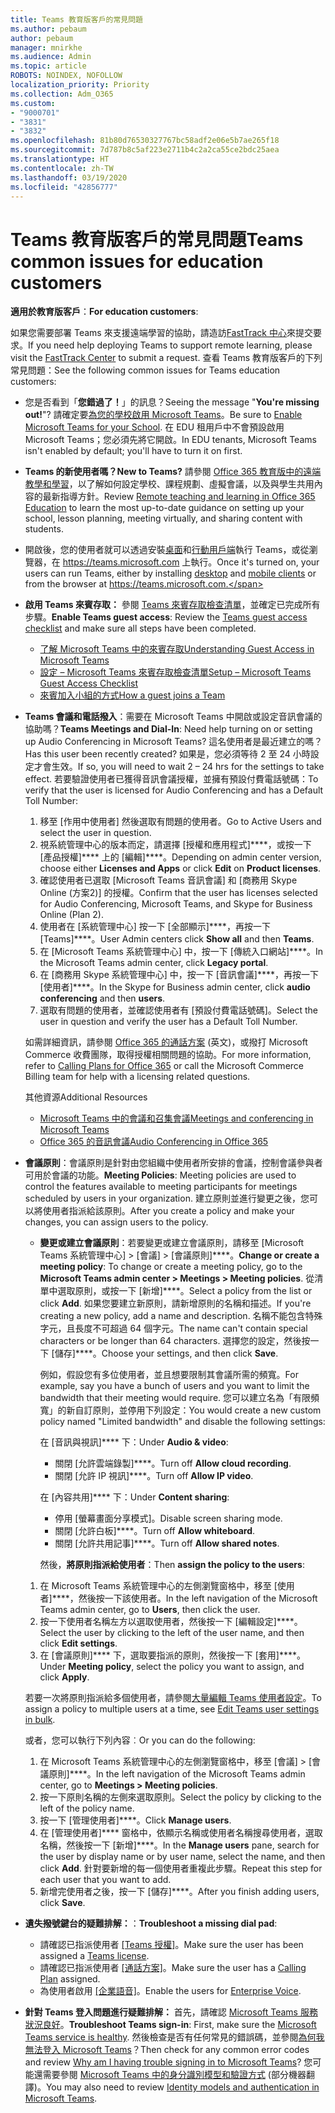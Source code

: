 ```yaml
---
title: Teams 教育版客戶的常見問題
ms.author: pebaum
author: pebaum
manager: mnirkhe
ms.audience: Admin
ms.topic: article
ROBOTS: NOINDEX, NOFOLLOW
localization_priority: Priority
ms.collection: Adm_O365
ms.custom:
- "9000701"
- "3831"
- "3832"
ms.openlocfilehash: 81b80d76530327767bc58adf2e06e5b7ae265f18
ms.sourcegitcommit: 7d787b8c5af223e2711b4c2a2ca55ce2bdc25aea
ms.translationtype: HT
ms.contentlocale: zh-TW
ms.lasthandoff: 03/19/2020
ms.locfileid: "42856777"
---
```

# <a name="teams-common-issues-for-education-customers"></a><span data-ttu-id="a6f09-102">Teams 教育版客戶的常見問題</span><span class="sxs-lookup"><span data-stu-id="a6f09-102">Teams common issues for education customers</span></span>

<span data-ttu-id="a6f09-103">**適用於教育版客戶**：</span><span class="sxs-lookup"><span data-stu-id="a6f09-103">**For education customers**:</span></span>

<span data-ttu-id="a6f09-104">如果您需要部署 Teams 來支援遠端學習的協助，請造訪[FastTrack 中心](https://www.microsoft.com/fasttrack)來提交要求。</span><span class="sxs-lookup"><span data-stu-id="a6f09-104">If you need help deploying Teams to support remote learning, please visit the [FastTrack Center](https://www.microsoft.com/fasttrack) to submit a request.</span></span> <span data-ttu-id="a6f09-105">查看 Teams 教育版客戶的下列常見問題：</span><span class="sxs-lookup"><span data-stu-id="a6f09-105">See the following common issues for Teams education customers:</span></span>

- <span data-ttu-id="a6f09-106">您是否看到「**您錯過了！**」的訊息？</span><span class="sxs-lookup"><span data-stu-id="a6f09-106">Seeing the message "**You're missing out!**"?</span></span> <span data-ttu-id="a6f09-107">請確定要[為您的學校啟用 Microsoft Teams](https://docs.microsoft.com/microsoft-365/education/intune-edu-trial/enable-microsoft-teams)。</span><span class="sxs-lookup"><span data-stu-id="a6f09-107">Be sure to [Enable Microsoft Teams for your School](https://docs.microsoft.com/microsoft-365/education/intune-edu-trial/enable-microsoft-teams).</span></span> <span data-ttu-id="a6f09-108">在 EDU 租用戶中不會預設啟用 Microsoft Teams；您必須先將它開啟。</span><span class="sxs-lookup"><span data-stu-id="a6f09-108">In EDU tenants, Microsoft Teams isn't enabled by default; you'll have to turn it on first.</span></span>

- <span data-ttu-id="a6f09-109">**Teams 的新使用者嗎？**</span><span class="sxs-lookup"><span data-stu-id="a6f09-109">**New to Teams?**</span></span> <span data-ttu-id="a6f09-110">請參閱 [Office 365 教育版中的遠端教學和學習](https://support.office.com/article/remote-teaching-and-learning-in-office-365-education-f651ccae-7b65-478b-8366-51bb884025c4)，以了解如何設定學校、課程規劃、虛擬會議，以及與學生共用內容的最新指導方針。</span><span class="sxs-lookup"><span data-stu-id="a6f09-110">Review [Remote teaching and learning in Office 365 Education](https://support.office.com/article/remote-teaching-and-learning-in-office-365-education-f651ccae-7b65-478b-8366-51bb884025c4) to learn the most up-to-date guidance on setting up your school, lesson planning, meeting virtually, and sharing content with students.</span></span>

- <span data-ttu-id="a6f09-111">開啟後，您的使用者就可以透過安裝[桌面](https://docs.microsoft.com/MicrosoftTeams/get-clients#desktop-client)和[行動用戶端](https://docs.microsoft.com/MicrosoftTeams/get-clients#mobile-clients)執行 Teams，或從瀏覽器，在 https://teams.microsoft.com 上執行。</span><span class="sxs-lookup"><span data-stu-id="a6f09-111">Once it's turned on, your users can run Teams, either by installing [desktop](https://docs.microsoft.com/MicrosoftTeams/get-clients#desktop-client) and [mobile clients](https://docs.microsoft.com/MicrosoftTeams/get-clients#mobile-clients) or from the browser at https://teams.microsoft.com.</span></span>

- <span data-ttu-id="a6f09-112">**啟用 Teams 來賓存取：** 參閱 [Teams 來賓存取檢查清單](https://docs.microsoft.com/microsoftteams/guest-access-checklist)，並確定已完成所有步驟。</span><span class="sxs-lookup"><span data-stu-id="a6f09-112">**Enable Teams guest access**: Review the [Teams guest access checklist](https://docs.microsoft.com/microsoftteams/guest-access-checklist) and make sure all steps have been completed.</span></span>
    - [<span data-ttu-id="a6f09-113">了解 Microsoft Teams 中的來賓存取</span><span class="sxs-lookup"><span data-stu-id="a6f09-113">Understanding Guest Access in Microsoft Teams</span></span>](https://docs.microsoft.com/microsoftteams/guest-access)
    - [<span data-ttu-id="a6f09-114">設定 – Microsoft Teams 來賓存取檢查清單</span><span class="sxs-lookup"><span data-stu-id="a6f09-114">Setup – Microsoft Teams Guest Access Checklist</span></span>](https://docs.microsoft.com/microsoftteams/guest-access-checklist)
    - [<span data-ttu-id="a6f09-115">來賓加入小組的方式</span><span class="sxs-lookup"><span data-stu-id="a6f09-115">How a guest joins a Team</span></span>](https://docs.microsoft.com/microsoftteams/guest-joins)

- <span data-ttu-id="a6f09-116">**Teams 會議和電話撥入**：需要在 Microsoft Teams 中開啟或設定音訊會議的協助嗎？</span><span class="sxs-lookup"><span data-stu-id="a6f09-116">**Teams Meetings and Dial-In**: Need help turning on or setting up Audio Conferencing in Microsoft Teams?</span></span> <span data-ttu-id="a6f09-117">這名使用者是最近建立的嗎？</span><span class="sxs-lookup"><span data-stu-id="a6f09-117">Has this user been recently created?</span></span> <span data-ttu-id="a6f09-118">如果是，您必須等待 2 至 24 小時設定才會生效。</span><span class="sxs-lookup"><span data-stu-id="a6f09-118">If so, you will need to wait 2 – 24 hrs for the settings to take effect.</span></span> <span data-ttu-id="a6f09-119">若要驗證使用者已獲得音訊會議授權，並擁有預設付費電話號碼：</span><span class="sxs-lookup"><span data-stu-id="a6f09-119">To verify that the user is licensed for Audio Conferencing and has a Default Toll Number:</span></span>
    1. <span data-ttu-id="a6f09-120">移至 [作用中使用者] 然後選取有問題的使用者。</span><span class="sxs-lookup"><span data-stu-id="a6f09-120">Go to Active Users and select the user in question.</span></span>
    2. <span data-ttu-id="a6f09-121">視系統管理中心的版本而定，請選擇 [授權和應用程式]\*\*\*\*，或按一下 [產品授權]\*\*\*\* 上的 [編輯]\*\*\*\*。</span><span class="sxs-lookup"><span data-stu-id="a6f09-121">Depending on admin center version, choose either **Licenses and Apps** or click **Edit** on **Product licenses**.</span></span>
    3. <span data-ttu-id="a6f09-122">確認使用者已選取 [Microsoft Teams 音訊會議] 和 [商務用 Skype Online (方案2)] 的授權。</span><span class="sxs-lookup"><span data-stu-id="a6f09-122">Confirm that the user has licenses selected for Audio Conferencing, Microsoft Teams, and Skype for Business Online (Plan 2).</span></span>
    4. <span data-ttu-id="a6f09-123">使用者在 [系統管理中心] 按一下 [全部顯示]\*\*\*\*，再按一下 [Teams]\*\*\*\*。</span><span class="sxs-lookup"><span data-stu-id="a6f09-123">User Admin centers click **Show all** and then **Teams**.</span></span>
    5. <span data-ttu-id="a6f09-124">在 [Microsoft Teams 系統管理中心] 中，按一下 [傳統入口網站]\*\*\*\*。</span><span class="sxs-lookup"><span data-stu-id="a6f09-124">In the Microsoft Teams admin center, click **Legacy portal**.</span></span>
    6. <span data-ttu-id="a6f09-125">在 [商務用 Skype 系統管理中心] 中，按一下 [音訊會議]\*\*\*\*，再按一下 [使用者]\*\*\*\*。</span><span class="sxs-lookup"><span data-stu-id="a6f09-125">In the Skype for Business admin center, click **audio conferencing** and then **users**.</span></span>
    7. <span data-ttu-id="a6f09-126">選取有問題的使用者，並確認使用者有 [預設付費電話號碼]。</span><span class="sxs-lookup"><span data-stu-id="a6f09-126">Select the user in question and verify the user has a Default Toll Number.</span></span>

    <span data-ttu-id="a6f09-127">如需詳細資訊，請參閱 [Office 365 的通話方案](https://docs.microsoft.com/microsoftteams/calling-plans-for-office-365) (英文)，或撥打 Microsoft Commerce 收費團隊，取得授權相關問題的協助。</span><span class="sxs-lookup"><span data-stu-id="a6f09-127">For more information, refer to [Calling Plans for Office 365](https://docs.microsoft.com/microsoftteams/calling-plans-for-office-365) or call the Microsoft Commerce Billing team for help with a licensing related questions.</span></span>

    <span data-ttu-id="a6f09-128">其他資源</span><span class="sxs-lookup"><span data-stu-id="a6f09-128">Additional Resources</span></span>

    - [<span data-ttu-id="a6f09-129">Microsoft Teams 中的會議和召集會議</span><span class="sxs-lookup"><span data-stu-id="a6f09-129">Meetings and conferencing in Microsoft Teams</span></span>](https://docs.microsoft.com/microsoftteams/deploy-meetings-microsoft-teams-landing-page)
    - [<span data-ttu-id="a6f09-130">Office 365 的音訊會議</span><span class="sxs-lookup"><span data-stu-id="a6f09-130">Audio Conferencing in Office 365</span></span>](https://docs.microsoft.com/microsoftteams/audio-conferencing-in-office-365)

- <span data-ttu-id="a6f09-131">**會議原則**：會議原則是針對由您組織中使用者所安排的會議，控制會議參與者可用於會議的功能。</span><span class="sxs-lookup"><span data-stu-id="a6f09-131">**Meeting Policies**: Meeting policies are used to control the features available to meeting participants for meetings scheduled by users in your organization.</span></span> <span data-ttu-id="a6f09-132">建立原則並進行變更之後，您可以將使用者指派給該原則。</span><span class="sxs-lookup"><span data-stu-id="a6f09-132">After you create a policy and make your changes, you can assign users to the policy.</span></span>

    - <span data-ttu-id="a6f09-133">**變更或建立會議原則**：若要變更或建立會議原則，請移至 [Microsoft Teams 系統管理中心] > [會議] > [會議原則]\*\*\*\*。</span><span class="sxs-lookup"><span data-stu-id="a6f09-133">**Change or create a meeting policy**: To change or create a meeting policy, go to the **Microsoft Teams admin center > Meetings > Meeting policies**.</span></span> <span data-ttu-id="a6f09-134">從清單中選取原則，或按一下 [新增]\*\*\*\*。</span><span class="sxs-lookup"><span data-stu-id="a6f09-134">Select a policy from the list or click **Add**.</span></span> <span data-ttu-id="a6f09-135">如果您要建立新原則，請新增原則的名稱和描述。</span><span class="sxs-lookup"><span data-stu-id="a6f09-135">If you're creating a new policy, add a name and description.</span></span> <span data-ttu-id="a6f09-136">名稱不能包含特殊字元，且長度不可超過 64 個字元。</span><span class="sxs-lookup"><span data-stu-id="a6f09-136">The name can't contain special characters or be longer than 64 characters.</span></span> <span data-ttu-id="a6f09-137">選擇您的設定，然後按一下 [儲存]\*\*\*\*。</span><span class="sxs-lookup"><span data-stu-id="a6f09-137">Choose your settings, and then click **Save**.</span></span> 
    
        <span data-ttu-id="a6f09-138">例如，假設您有多位使用者，並且想要限制其會議所需的頻寬。</span><span class="sxs-lookup"><span data-stu-id="a6f09-138">For example, say you have a bunch of users and you want to limit the bandwidth that their meeting would require.</span></span> <span data-ttu-id="a6f09-139">您可以建立名為「有限頻寬」的新自訂原則，並停用下列設定：</span><span class="sxs-lookup"><span data-stu-id="a6f09-139">You would create a new custom policy named "Limited bandwidth" and disable the following settings:</span></span>

        <span data-ttu-id="a6f09-140">在 [音訊與視訊]\*\*\*\* 下：</span><span class="sxs-lookup"><span data-stu-id="a6f09-140">Under **Audio & video**:</span></span>
        - <span data-ttu-id="a6f09-141">關閉 [允許雲端錄製]\*\*\*\*。</span><span class="sxs-lookup"><span data-stu-id="a6f09-141">Turn off **Allow cloud recording**.</span></span>
        - <span data-ttu-id="a6f09-142">關閉 [允許 IP 視訊]\*\*\*\*。</span><span class="sxs-lookup"><span data-stu-id="a6f09-142">Turn off **Allow IP video**.</span></span>

        <span data-ttu-id="a6f09-143">在 [內容共用]\*\*\*\* 下：</span><span class="sxs-lookup"><span data-stu-id="a6f09-143">Under **Content sharing**:</span></span>

        - <span data-ttu-id="a6f09-144">停用 [螢幕畫面分享模式]。</span><span class="sxs-lookup"><span data-stu-id="a6f09-144">Disable screen sharing mode.</span></span>
        - <span data-ttu-id="a6f09-145">關閉 [允許白板]\*\*\*\*。</span><span class="sxs-lookup"><span data-stu-id="a6f09-145">Turn off **Allow whiteboard**.</span></span>
        - <span data-ttu-id="a6f09-146">關閉 [允許共用記事]\*\*\*\*。</span><span class="sxs-lookup"><span data-stu-id="a6f09-146">Turn off **Allow shared notes**.</span></span>

        <span data-ttu-id="a6f09-147">然後，**將原則指派給使用者**：</span><span class="sxs-lookup"><span data-stu-id="a6f09-147">Then **assign the policy to the users**:</span></span>

    1. <span data-ttu-id="a6f09-148">在 Microsoft Teams 系統管理中心的左側瀏覽窗格中，移至 [使用者]\*\*\*\*，然後按一下該使用者。</span><span class="sxs-lookup"><span data-stu-id="a6f09-148">In the left navigation of the Microsoft Teams admin center, go to **Users**, then click the user.</span></span>
    2. <span data-ttu-id="a6f09-149">按一下使用者名稱左方以選取使用者，然後按一下 [編輯設定]\*\*\*\*。</span><span class="sxs-lookup"><span data-stu-id="a6f09-149">Select the user by clicking to the left of the user name, and then click **Edit settings**.</span></span>
    3. <span data-ttu-id="a6f09-150">在 [會議原則]\*\*\*\* 下，選取要指派的原則，然後按一下 [套用]\*\*\*\*。</span><span class="sxs-lookup"><span data-stu-id="a6f09-150">Under **Meeting policy**, select the policy you want to assign, and click **Apply**.</span></span>

    <span data-ttu-id="a6f09-151">若要一次將原則指派給多個使用者，請參閱[大量編輯 Teams 使用者設定](https://docs.microsoft.com/microsoftteams/edit-user-settings-in-bulk)。</span><span class="sxs-lookup"><span data-stu-id="a6f09-151">To assign a policy to multiple users at a time, see [Edit Teams user settings in bulk](https://docs.microsoft.com/microsoftteams/edit-user-settings-in-bulk).</span></span>

    <span data-ttu-id="a6f09-152">或者，您可以執行下列內容︰</span><span class="sxs-lookup"><span data-stu-id="a6f09-152">Or you can do the following:</span></span>
    1. <span data-ttu-id="a6f09-153">在 Microsoft Teams 系統管理中心的左側瀏覽窗格中，移至 [會議] > [會議原則]\*\*\*\*。</span><span class="sxs-lookup"><span data-stu-id="a6f09-153">In the left navigation of the Microsoft Teams admin center, go to **Meetings > Meeting policies**.</span></span>
    2. <span data-ttu-id="a6f09-154">按一下原則名稱的左側來選取原則。</span><span class="sxs-lookup"><span data-stu-id="a6f09-154">Select the policy by clicking to the left of the policy name.</span></span>
    3. <span data-ttu-id="a6f09-155">按一下 [管理使用者]\*\*\*\*。</span><span class="sxs-lookup"><span data-stu-id="a6f09-155">Click **Manage users**.</span></span>
    4. <span data-ttu-id="a6f09-156">在 [管理使用者]\*\*\*\* 窗格中，依顯示名稱或使用者名稱搜尋使用者，選取名稱，然後按一下 [新增]\*\*\*\*。</span><span class="sxs-lookup"><span data-stu-id="a6f09-156">In the **Manage users** pane, search for the user by display name or by user name, select the name, and then click **Add**.</span></span> <span data-ttu-id="a6f09-157">針對要新增的每一個使用者重複此步驟。</span><span class="sxs-lookup"><span data-stu-id="a6f09-157">Repeat this step for each user that you want to add.</span></span>
    5. <span data-ttu-id="a6f09-158">新增完使用者之後，按一下 [儲存]\*\*\*\*。</span><span class="sxs-lookup"><span data-stu-id="a6f09-158">After you finish adding users, click **Save**.</span></span>

- <span data-ttu-id="a6f09-159">**遺失撥號鍵台的疑難排解：**：</span><span class="sxs-lookup"><span data-stu-id="a6f09-159">**Troubleshoot a missing dial pad**:</span></span>
    - <span data-ttu-id="a6f09-160">請確認已指派使用者 [[Teams 授權]](https://docs.microsoft.com/MicrosoftTeams/assign-teams-licenses)。</span><span class="sxs-lookup"><span data-stu-id="a6f09-160">Make sure the user has been assigned a [Teams license](https://docs.microsoft.com/MicrosoftTeams/assign-teams-licenses).</span></span>
    - <span data-ttu-id="a6f09-161">請確認已指派使用者 [[通話方案]](https://docs.microsoft.com/MicrosoftTeams/calling-plan-landing-page)。</span><span class="sxs-lookup"><span data-stu-id="a6f09-161">Make sure the user has a [Calling Plan](https://docs.microsoft.com/MicrosoftTeams/calling-plan-landing-page) assigned.</span></span>
    - <span data-ttu-id="a6f09-162">為使用者啟用 [[企業語音]](https://docs.microsoft.com/skypeforbusiness/skype-for-business-hybrid-solutions/plan-your-phone-system-cloud-pbx-solution/enable-users-for-enterprise-voice-online-and-phone-system-voicemail#to-enable-your-users-for-phone-system-in-office-365-voice-and-voicemail)。</span><span class="sxs-lookup"><span data-stu-id="a6f09-162">Enable the users for [Enterprise Voice](https://docs.microsoft.com/skypeforbusiness/skype-for-business-hybrid-solutions/plan-your-phone-system-cloud-pbx-solution/enable-users-for-enterprise-voice-online-and-phone-system-voicemail#to-enable-your-users-for-phone-system-in-office-365-voice-and-voicemail).</span></span>

- <span data-ttu-id="a6f09-163">**針對 Teams 登入問題進行疑難排解：** 首先，請確認 [Microsoft Teams 服務狀況良好](https://admin.microsoft.com/Adminportal/Home?source=applauncher#/servicehealth)。</span><span class="sxs-lookup"><span data-stu-id="a6f09-163">**Troubleshoot Teams sign-in**: First, make sure the [Microsoft Teams service is healthy](https://admin.microsoft.com/Adminportal/Home?source=applauncher#/servicehealth).</span></span> <span data-ttu-id="a6f09-164">然後檢查是否有任何常見的錯誤碼，並參閱[為何我無法登入 Microsoft Teams](https://support.office.com/article/a02f683b-61a3-4008-9447-ee60c5593b0f)？</span><span class="sxs-lookup"><span data-stu-id="a6f09-164">Then check for any common error codes and review [Why am I having trouble signing in to Microsoft Teams](https://support.office.com/article/a02f683b-61a3-4008-9447-ee60c5593b0f)?</span></span> <span data-ttu-id="a6f09-165">您可能還需要參閱 [Microsoft Teams 中的身分識別模型和驗證方式](https://docs.microsoft.com/MicrosoftTeams/identify-models-authentication) (部分機器翻譯)。</span><span class="sxs-lookup"><span data-stu-id="a6f09-165">You may also need to review [Identity models and authentication in Microsoft Teams](https://docs.microsoft.com/MicrosoftTeams/identify-models-authentication).</span></span>
